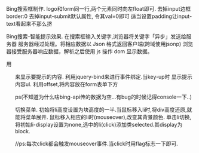 Bing搜索框制作.
logo和form同一行,两个元素同时向左float即可.
去掉input边框  border:0
去掉input-submit默认属性, 令其val=0即可
适当设置padding让input-text看起来不那么挤

Bing搜索-智能提示效果.
在搜索框输入关键字,浏览器将关键字「异步」发送给服务器
服务器经过处理。将相应数据以 Json 格式返回客户端(跨域使用jsonp)
浏览器接受服务器响应数据，解析之后使用 js 操作 dom 显示数据。

用<ul>来显示要提示的内容.
利用jquery-bind来进行事件绑定.当key-up时 显示提示内容ul.
利用offset,将内容放在form表单下方

ps(不知道为什么啥bing-api传的数据为空...有bug的时候记得console一下..)

切换菜单.
初始将li高度设置为块高度的一半.当鼠标移入li时,将div高度还原,就能将菜单展开.
鼠标移入相应的li时(mouseover),改变其背景颜色.
单击li切换,将初始li-display设置为none,选中的li(click)添加类selected.其display为block.

//ps:每次click都会触发mouseover事件.当click时用flag标志一下即可.
